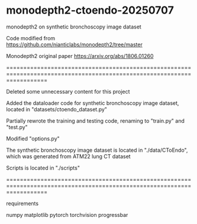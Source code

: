 # monodepth2-ctoendo-20250707
monodepth2 on synthetic bronchoscopy image dataset

Code modified from https://github.com/nianticlabs/monodepth2/tree/master

Monodepth2 original paper https://arxiv.org/abs/1806.01260

========================================================================================================================

Deleted some unnecessary content for this project

Added the dataloader code for synthetic bronchoscopy image dataset, located in "datasets/ctoendo_dataset.py"

Partially rewrote the training and testing code, renaming to "train.py" and "test.py"

Modified "options.py"


The synthetic bronchoscopy image dataset is located in "./data/CToEndo", which was generated from ATM22 lung CT dataset

Scripts is located in "./scripts"

========================================================================================================================

requirements

numpy
matplotlib
pytorch
torchvision
progressbar
